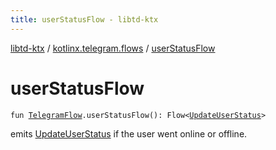 ```yaml
---
title: userStatusFlow - libtd-ktx
---
```


[libtd-ktx](../index.html) / [kotlinx.telegram.flows](index.html) / [userStatusFlow](./user-status-flow.html)

# userStatusFlow

`fun `[`TelegramFlow`](../kotlinx.telegram.core/-telegram-flow/index.html)`.userStatusFlow(): Flow<`[`UpdateUserStatus`](https://tdlibx.github.io/td/docs/org/drinkless/td/libcore/telegram/TdApi.UpdateUserStatus.html)`>`

emits [UpdateUserStatus](https://tdlibx.github.io/td/docs/org/drinkless/td/libcore/telegram/TdApi.UpdateUserStatus.html) if the user went online or offline.

